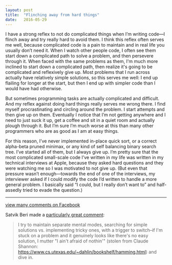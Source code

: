 ```yaml
---
layout: post
title:  "Flinching away from hard things"
date:   2016-05-29
---
```


I have a strong reflex to not do complicated things when I’m writing code—I flinch away and try really hard to avoid them. I think this reflex often serves me well, because complicated code is a pain to maintain and in real life you usually don’t need it. When I watch other people code, I often see them start down a complicated path to solve a problem, and then persevere through it. When faced with the same problems as them, I'm much more inclined to start down a complicated path, then realize it's going to be complicated and reflexively give up. Most problems that I run across actually have relatively simple solutions, so this serves me well: I end up flailing for longer at the start, but then I end up with simpler code than I would have had otherwise.

But sometimes programming tasks are actually complicated and difficult. And my reflex against doing hard things really serves me wrong there. I find myself procrastinating and circling around the problem. I start attempts and then give up on them. Eventually I notice that I’m not getting anywhere and I need to just suck it up, get a coffee and sit in a quiet room and actually plough through it. But I’m sure I’m much worse at this than many other programmers who are as good as I am at easy things.

For this reason, I’ve never implemented in-place quick sort, or a correct alpha-beta pruned minimax, or any kind of self balancing binary search tree. I’ve started all of them, but I always give up. I’m pretty sure that the most complicated small-scale code I’ve written in my life was written in my technical interviews at Apple, because they asked hard questions and they were watching me so I was motivated to not give up. (But even that pressure wasn’t enough—towards the end of one of the interviews, my interviewer asked if I could modify the code I’d written to handle a more general problem. I basically said “I could, but I really don’t want to” and half-assedly tried to evade the question.)

--------

[view many comments on Facebook](https://www.facebook.com/bshlgrs/posts/10207724688649954)

Satvik Beri made a [particularly great comment](https://www.facebook.com/bshlgrs/posts/10207748156956647?comment_id=10207748263919321&comment_tracking=%7B%22tn%22%3A%22R0%22%7D):

>  I try to maintain separate mental modes, searching for simple solutions vs. implementing tricky ones, with a trigger to switch–if I'm stuck on a problem and it genuinely looks like there's no easy solution, I mutter "I ain't afraid of nothin'" (stolen from Claude Shannon: https://www.cs.utexas.edu/~dahlin/bookshelf/hamming.html) and dive in.
